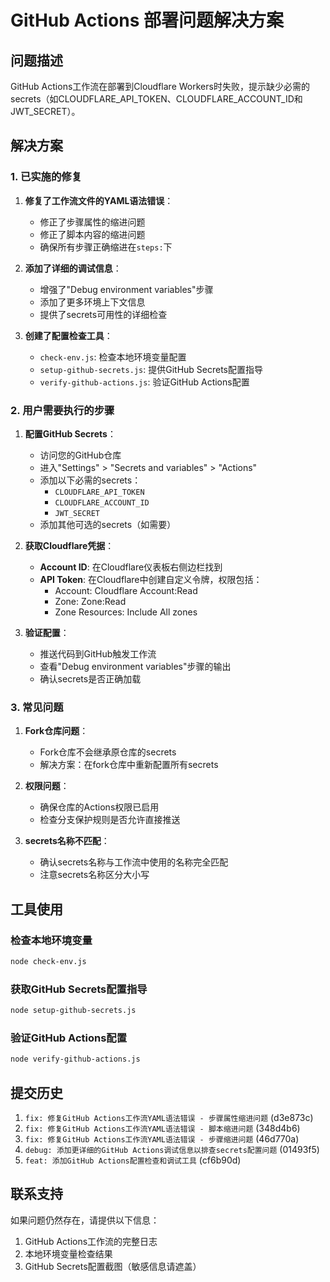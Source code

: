# GitHub Actions 部署问题解决方案

## 问题描述

GitHub Actions工作流在部署到Cloudflare Workers时失败，提示缺少必需的secrets（如CLOUDFLARE_API_TOKEN、CLOUDFLARE_ACCOUNT_ID和JWT_SECRET）。

## 解决方案

### 1. 已实施的修复

1. **修复了工作流文件的YAML语法错误**：
   - 修正了步骤属性的缩进问题
   - 修正了脚本内容的缩进问题
   - 确保所有步骤正确缩进在`steps:`下

2. **添加了详细的调试信息**：
   - 增强了"Debug environment variables"步骤
   - 添加了更多环境上下文信息
   - 提供了secrets可用性的详细检查

3. **创建了配置检查工具**：
   - `check-env.js`: 检查本地环境变量配置
   - `setup-github-secrets.js`: 提供GitHub Secrets配置指导
   - `verify-github-actions.js`: 验证GitHub Actions配置

### 2. 用户需要执行的步骤

1. **配置GitHub Secrets**：
   - 访问您的GitHub仓库
   - 进入"Settings" > "Secrets and variables" > "Actions"
   - 添加以下必需的secrets：
     - `CLOUDFLARE_API_TOKEN`
     - `CLOUDFLARE_ACCOUNT_ID`
     - `JWT_SECRET`
   - 添加其他可选的secrets（如需要）

2. **获取Cloudflare凭据**：
   - **Account ID**: 在Cloudflare仪表板右侧边栏找到
   - **API Token**: 在Cloudflare中创建自定义令牌，权限包括：
     - Account: Cloudflare Account:Read
     - Zone: Zone:Read
     - Zone Resources: Include All zones

3. **验证配置**：
   - 推送代码到GitHub触发工作流
   - 查看"Debug environment variables"步骤的输出
   - 确认secrets是否正确加载

### 3. 常见问题

1. **Fork仓库问题**：
   - Fork仓库不会继承原仓库的secrets
   - 解决方案：在fork仓库中重新配置所有secrets

2. **权限问题**：
   - 确保仓库的Actions权限已启用
   - 检查分支保护规则是否允许直接推送

3. **secrets名称不匹配**：
   - 确认secrets名称与工作流中使用的名称完全匹配
   - 注意secrets名称区分大小写

## 工具使用

### 检查本地环境变量

```bash
node check-env.js
```

### 获取GitHub Secrets配置指导

```bash
node setup-github-secrets.js
```

### 验证GitHub Actions配置

```bash
node verify-github-actions.js
```

## 提交历史

1. `fix: 修复GitHub Actions工作流YAML语法错误 - 步骤属性缩进问题` (d3e873c)
2. `fix: 修复GitHub Actions工作流YAML语法错误 - 脚本缩进问题` (348d4b6)
3. `fix: 修复GitHub Actions工作流YAML语法错误 - 步骤缩进问题` (46d770a)
4. `debug: 添加更详细的GitHub Actions调试信息以排查secrets配置问题` (01493f5)
5. `feat: 添加GitHub Actions配置检查和调试工具` (cf6b90d)

## 联系支持

如果问题仍然存在，请提供以下信息：

1. GitHub Actions工作流的完整日志
2. 本地环境变量检查结果
3. GitHub Secrets配置截图（敏感信息请遮盖）